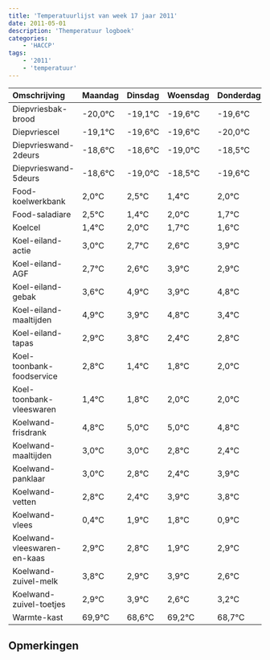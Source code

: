 ```yaml
---
title: 'Temperatuurlijst van week 17 jaar 2011'
date: 2011-05-01
description: 'Themperatuur logboek'
categories:
    - 'HACCP'
tags:
    - '2011'
    - 'temperatuur'
---
```

|Omschrijving|Maandag|Dinsdag|Woensdag|Donderdag|Vrijdag|Zaterdag|Zondag|
|:---|:---|:---|:---|:---|:---|:---|:---|
|Diepvriesbak-brood|-20,0°C|-19,1°C|-19,6°C|-19,6°C|-20,0°C|-19,5°C|-20,6°C|
|Diepvriescel|-19,1°C|-19,6°C|-19,6°C|-20,0°C|-19,5°C|-20,6°C|-20,0°C|
|Diepvrieswand-2deurs|-18,6°C|-18,6°C|-19,0°C|-18,5°C|-19,6°C|-19,0°C|-19,3°C|
|Diepvrieswand-5deurs|-18,6°C|-19,0°C|-18,5°C|-19,6°C|-19,0°C|-19,3°C|-19,4°C|
|Food-koelwerkbank|2,0°C|2,5°C|1,4°C|2,0°C|1,7°C|1,6°C|2,9°C|
|Food-saladiare|2,5°C|1,4°C|2,0°C|1,7°C|1,6°C|2,9°C|1,9°C|
|Koelcel|1,4°C|2,0°C|1,7°C|1,6°C|2,9°C|1,9°C|2,8°C|
|Koel-eiland-actie|3,0°C|2,7°C|2,6°C|3,9°C|2,9°C|3,8°C|2,4°C|
|Koel-eiland-AGF|2,7°C|2,6°C|3,9°C|2,9°C|3,8°C|2,4°C|2,8°C|
|Koel-eiland-gebak|3,6°C|4,9°C|3,9°C|4,8°C|3,4°C|3,8°C|4,0°C|
|Koel-eiland-maaltijden|4,9°C|3,9°C|4,8°C|3,4°C|3,8°C|4,0°C|4,0°C|
|Koel-eiland-tapas|2,9°C|3,8°C|2,4°C|2,8°C|3,0°C|3,0°C|2,8°C|
|Koel-toonbank-foodservice|2,8°C|1,4°C|1,8°C|2,0°C|2,0°C|1,8°C|1,4°C|
|Koel-toonbank-vleeswaren|1,4°C|1,8°C|2,0°C|2,0°C|1,8°C|1,4°C|2,9°C|
|Koelwand-frisdrank|4,8°C|5,0°C|5,0°C|4,8°C|4,4°C|5,9°C|5,8°C|
|Koelwand-maaltijden|3,0°C|3,0°C|2,8°C|2,4°C|3,9°C|3,8°C|2,9°C|
|Koelwand-panklaar|3,0°C|2,8°C|2,4°C|3,9°C|3,8°C|2,9°C|3,9°C|
|Koelwand-vetten|2,8°C|2,4°C|3,9°C|3,8°C|2,9°C|3,9°C|2,6°C|
|Koelwand-vlees|0,4°C|1,9°C|1,8°C|0,9°C|1,9°C|0,6°C|1,2°C|
|Koelwand-vleeswaren-en-kaas|2,9°C|2,8°C|1,9°C|2,9°C|1,6°C|2,2°C|1,7°C|
|Koelwand-zuivel-melk|3,8°C|2,9°C|3,9°C|2,6°C|3,2°C|2,7°C|3,0°C|
|Koelwand-zuivel-toetjes|2,9°C|3,9°C|2,6°C|3,2°C|2,7°C|3,0°C|3,1°C|
|Warmte-kast|69,9°C|68,6°C|69,2°C|68,7°C|69,0°C|69,1°C|68,4°C|

## Opmerkingen


